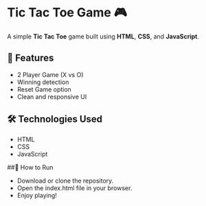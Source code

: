 # Tic Tac Toe Game 🎮

A simple **Tic Tac Toe** game built using **HTML**, **CSS**, and **JavaScript**.

## 📌 Features
- 2 Player Game (X vs O)
- Winning detection
- Reset Game option
- Clean and responsive UI
  
## 🛠️ Technologies Used
- HTML
- CSS
- JavaScript
  
##🚀 How to Run
- Download or clone the repository.
- Open the index.html file in your browser.
- Enjoy playing!
